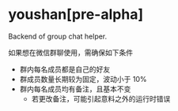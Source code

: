 # youshan[pre-alpha]

Backend of group chat helper.

如果想在微信群聊使用，需确保如下条件

- 群内每名成员都是自己的好友
- 群成员数量长期较为固定，波动小于 10%
- 群内每名成员均有备注，且基本不变
    - 若更改备注，可能引起意料之外的运行时错误